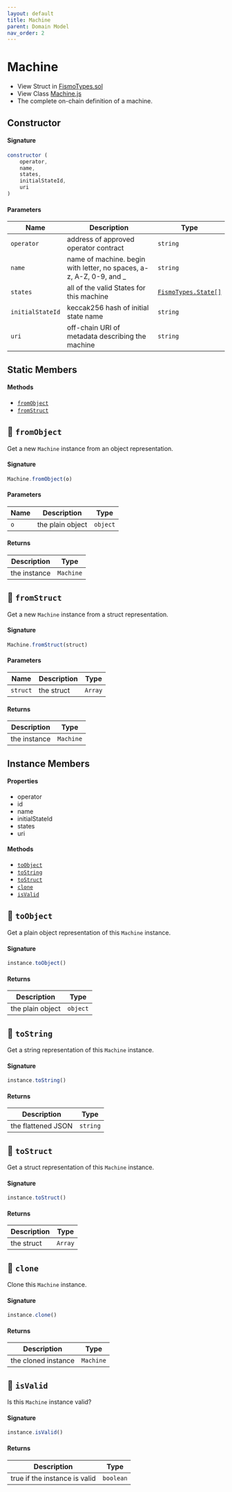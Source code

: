 ```yaml
---
layout: default
title: Machine
parent: Domain Model
nav_order: 2
---
```

# Machine
* View Struct in [FismoTypes.sol](https://github.com/cliffhall/Fismo/blob/main/contracts/domain/FismoTypes.sol#L19)
* View Class [Machine.js](https://github.com/cliffhall/Fismo/blob/main/scripts/domain/entity/Machine.js)
* The complete on-chain definition of a machine.

## Constructor
#### Signature

```javascript
constructor (
    operator, 
    name, 
    states,
    initialStateId, 
    uri
)
```

#### Parameters

| Name           | Description                                                        | Type                                       |
|----------------|--------------------------------------------------------------------|--------------------------------------------|
| `operator`    | address of approved operator contract                              | `string`                                   |
| `name`         | name of machine. begin with letter, no spaces, a-z, A-Z, 0-9, and _ | `string`                                   |
| `states` | all of the valid States for this machine                           | [`FismoTypes.State[]`](State.md) |
| `initialStateId`  | keccak256 hash of initial state name                               | `string`                                   |
| `uri`    | off-chain URI of metadata describing the machine                   | `string`                                   |

## Static Members
#### Methods
* [`fromObject`](#-fromobject)
* [`fromStruct`](#-fromstruct)

## 🦠 `fromObject`
Get a new `Machine` instance from an object representation.

#### Signature
```javascript
Machine.fromObject(o)
```
#### Parameters

| Name     | Description      | Type   |
|----------|------------------|--------|
| `o`        | the plain object | `object` | 

#### Returns

| Description       | Type           |
|-------------------|----------------|
| the instance | `Machine` | 

## 🦠 `fromStruct`
Get a new `Machine` instance from a struct representation.

#### Signature
```javascript
Machine.fromStruct(struct)
```
#### Parameters

| Name   | Description | Type  |
|--------|-------------|-------|
| `struct` | the struct  | `Array` | 

#### Returns

| Description       | Type           |
|-------------------|----------------|
| the instance | `Machine` |

## Instance Members
#### Properties
* operator
* id
* name
* initialStateId
* states
* uri

#### Methods
* [`toObject`](#-toobject)
* [`toString`](#-tostring)
* [`toStruct`](#-tostruct)
* [`clone`](#-clone)
* [`isValid`](#-isvalid)

## 🦠 `toObject`
Get a plain object representation of this `Machine` instance.

#### Signature
```javascript
instance.toObject()
```

#### Returns

| Description      | Type   |
|------------------|--------|
| the plain object | `object` | 

## 🦠 `toString`
Get a string representation of this `Machine` instance.

#### Signature
```javascript
instance.toString()
```

#### Returns

| Description              | Type   |
|--------------------------|--------|
| the flattened JSON | `string` | 

## 🦠 `toStruct`
Get a struct representation of this `Machine` instance.

#### Signature
```javascript
instance.toStruct()
```

#### Returns

| Description | Type  |
|-------------|-------|
| the struct  | `Array` | 

## 🦠 `clone`
Clone this `Machine` instance.

#### Signature
```javascript
instance.clone()
```

#### Returns

| Description         | Type           |
|---------------------|----------------|
| the cloned instance | `Machine` | 

## 🦠 `isValid`
Is this `Machine` instance valid?

#### Signature
```javascript
instance.isValid()
```

#### Returns

| Description                   | Type    |
|-------------------------------|---------|
| true if the instance is valid | `boolean` | 



